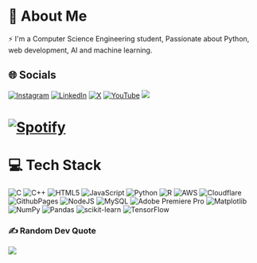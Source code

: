 # 💫 About Me
⚡ I'm a Computer Science Engineering student, Passionate about Python, web development, AI and machine learning.
## 🌐 Socials
[![Instagram](https://img.shields.io/badge/Instagram-%23E4405F.svg?logo=Instagram&logoColor=white)](//instagram.com/dipanshukapri) [![LinkedIn](https://img.shields.io/badge/LinkedIn-%230077B5.svg?logo=linkedin&logoColor=white)](//linkedin.com/in/dipanshukapri) [![X](https://img.shields.io/badge/X-black.svg?logo=X&logoColor=white)](//x.com/DipanshuKapri) [![YouTube](https://img.shields.io/badge/YouTube-%23FF0000.svg?logo=YouTube&logoColor=white)](//youtube.com/@dipanshukapri) 
[![](https://img.shields.io/badge/Spotify-1ED760?&logo=spotify&logoColor=white)](//open.spotify.com/user/3176jokwrfglqwmejmo6cctuda2i)
# [![Spotify](https://spotify-status-git-main-chirag-kumar-jhas-projects.vercel.app/api/spotify)](https://open.spotify.com/user/3176jokwrfglqwmejmo6cctuda2i)

# 💻 Tech Stack
![C](https://img.shields.io/badge/c-%2300599C.svg?style=plastic&logo=c&logoColor=white) ![C++](https://img.shields.io/badge/c++-%2300599C.svg?style=plastic&logo=c%2B%2B&logoColor=white) ![HTML5](https://img.shields.io/badge/html5-%23E34F26.svg?style=plastic&logo=html5&logoColor=white) ![JavaScript](https://img.shields.io/badge/javascript-%23323330.svg?style=plastic&logo=javascript&logoColor=%23F7DF1E) ![Python](https://img.shields.io/badge/python-3670A0?style=plastic&logo=python&logoColor=ffdd54) ![R](https://img.shields.io/badge/r-%23276DC3.svg?style=plastic&logo=r&logoColor=white) ![AWS](https://img.shields.io/badge/AWS-%23FF9900.svg?style=plastic&logo=amazon-aws&logoColor=white) ![Cloudflare](https://img.shields.io/badge/Cloudflare-F38020?style=plastic&logo=Cloudflare&logoColor=white) ![GithubPages](https://img.shields.io/badge/heroku-%23430098.svg?style=plastic&logo=heroku&logoColor=white) ![NodeJS](https://img.shields.io/badge/node.js-6DA55F?style=plastic&logo=node.js&logoColor=white) ![MySQL](https://img.shields.io/badge/mysql-%2300000f.svg?style=plastic&logo=mysql&logoColor=white) ![Adobe Premiere Pro](https://img.shields.io/badge/Adobe%20Premiere%20Pro-9999FF.svg?style=plastic&logo=Adobe%20Premiere%20Pro&logoColor=white) ![Matplotlib](https://img.shields.io/badge/Matplotlib-%23ffffff.svg?style=plastic&logo=Matplotlib&logoColor=black)                 ![NumPy](https://img.shields.io/badge/numpy-%23013243.svg?style=plastic&logo=numpy&logoColor=white) ![Pandas](https://img.shields.io/badge/pandas-%23150458.svg?style=plastic&logo=pandas&logoColor=white) ![scikit-learn](https://img.shields.io/badge/scikit--learn-%23F7931E.svg?style=plastic&logo=scikit-learn&logoColor=white)                          ![TensorFlow](https://img.shields.io/badge/TensorFlow-%23FF6F00.svg?style=plastic&logo=TensorFlow&logoColor=white)

### ✍️ Random Dev Quote
![](https://quotes-github-readme.vercel.app/api?type=horizontal&theme=dark)
